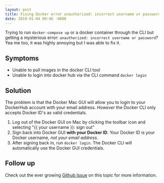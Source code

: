 ```yaml
---
layout: post
title: Fixing Docker error unauthorized: incorrect username or password
date: 2019-01-04 09:46 -0800
---
```


Trying to run `docker-compose up` or a docker container through the CLI but getting a mysterious error: `unauthorized: incorrect username or password`? Yea me too, it was highly annoying but I was able to fix it.

## Symptoms

* Unable to pull images in the docker CLI tool
* Unable to login into docker hub via the CLI command `docker login`

## Solution

The problem is that the Docker Mac GUI will allow you to login to your DockerHub account with your email address. _However_ the Docker CLI only accepts Docker ID's as valid credentials.

1. Log out of the Docker GUI on Mac by clicking the toolbar icon and selecting "{{ your username }}: sign out"
2. Sign back into Docker GUI **with your Docker ID**. Your Docker ID is your Docker username, _not your email address_.
3. After signing back in, run `docker login`. The Docker CLI will automatically use the Docker GUI credentials.

## Follow up

Check out the ever growing [Github Issue](https://github.com/docker/hub-feedback/issues/935) on this topic for more information. 
